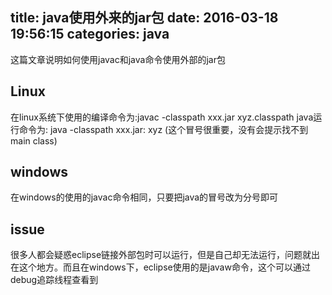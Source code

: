 title: java使用外来的jar包
date: 2016-03-18 19:56:15
categories: java
---
  这篇文章说明如何使用javac和java命令使用外部的jar包
  
  ## Linux
  在linux系统下使用的编译命令为:javac -classpath xxx.jar xyz.classpath
  java运行命令为: java -classpath xxx.jar: xyz  (这个冒号很重要，没有会提示找不到main class)
  
  ## windows
  在windows的使用的javac命令相同，只要把java的冒号改为分号即可
  
  ## issue
  很多人都会疑惑eclipse链接外部包时可以运行，但是自己却无法运行，问题就出在这个地方。而且在windows下，eclipse使用的是javaw命令，这个可以通过debug追踪线程查看到